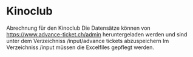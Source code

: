 # Kinoclub
Abrechnung für den Kinoclub
Die Datensätze können von https://www.advance-ticket.ch/admin heruntergeladen werden und sind unter dem Verzeichniss /input/advance tickets abzuspeichern
Im Verzeichniss /input müssen die Excelfiles gepflegt werden. 
